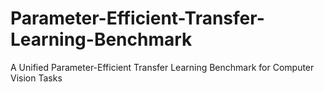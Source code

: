 # Parameter-Efficient-Transfer-Learning-Benchmark
A Unified Parameter-Efficient Transfer Learning Benchmark for Computer Vision Tasks
